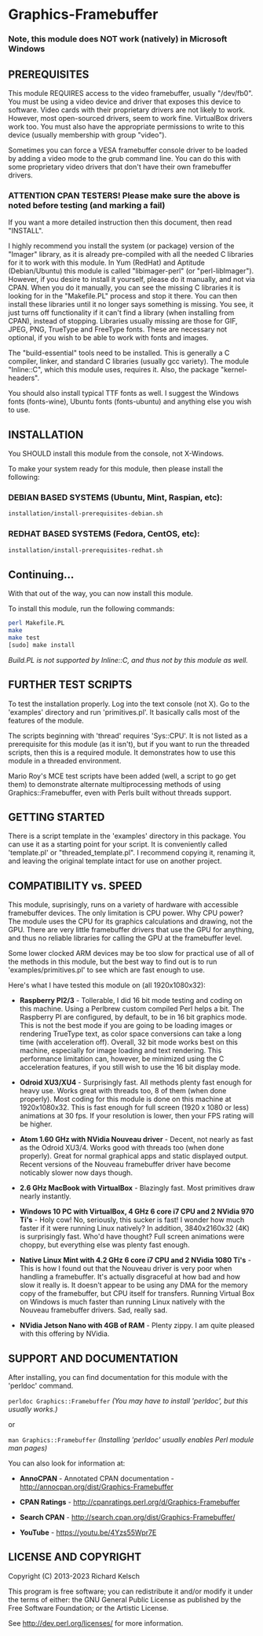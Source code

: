 # Graphics-Framebuffer

### Note, this module does NOT work (natively) in Microsoft Windows

## PREREQUISITES

This module REQUIRES access to the video framebuffer, usually "/dev/fb0".  You must be using a video device and driver that exposes this device to software.  Video cards with their proprietary drivers are not likely to work.  However, most open-sourced drivers, seem to work fine.  VirtualBox drivers work too.  You must also have the appropriate permissions to write to this device (usually membership with group "video").

Sometimes you can force a VESA framebuffer console driver to be loaded by adding a video mode to the grub command line.  You can do this with some proprietary video drivers that don't have their own framebuffer drivers.

### ATTENTION CPAN TESTERS!  Please make sure the above is noted before testing (and marking a fail)

If you want a more detailed instruction then this document, then read "INSTALL".

I highly recommend you install the system (or package) version of the "Imager" library, as it is already pre-compiled with all the needed C libraries for it to work with this module.  In Yum (RedHat) and Aptitude (Debian/Ubuntu) this module is called "libimager-perl" (or "perl-libImager").  However, if you desire to install it yourself, please do it manually, and not via CPAN.  When you do it manually, you can see the missing C libraries it is looking for in the "Makefile.PL" process and stop it there.  You can then install these libraries until it no longer says something is missing.  You see, it just turns off functionality if it can't find a library (when installing from CPAN), instead of stopping.  Libraries usually missing are those for GIF, JPEG, PNG, TrueType and FreeType fonts.  These are necessary not optional, if you wish to be able to work with fonts and images.

The "build-essential" tools need to be installed. This is generally a C compiler, linker, and standard C libraries (usually gcc variety).  The module "Inline::C", which this module uses, requires it.  Also, the package "kernel-headers".

You should also install typical TTF fonts as well.  I suggest the Windows fonts (fonts-wine), Ubuntu fonts (fonts-ubuntu) and anything else you wish to use.

## INSTALLATION

You SHOULD install this module from the console, not X-Windows.

To make your system ready for this module, then please install the following:

### DEBIAN BASED SYSTEMS (Ubuntu, Mint, Raspian, etc):

```bash
installation/install-prerequisites-debian.sh
```

### REDHAT BASED SYSTEMS (Fedora, CentOS, etc):

```bash
installation/install-prerequisites-redhat.sh
```

## Continuing...

With that out of the way, you can now install this module.

To install this module, run the following commands:

```bash
perl Makefile.PL
make
make test
[sudo] make install
```

*Build.PL is not supported by Inline::C, and thus not by this module as well.*

## FURTHER TEST SCRIPTS

To test the installation properly.  Log into the text console (not X).  Go to the 'examples' directory and run 'primitives.pl'.  It basically calls most of the features of the module.

The scripts beginning with 'thread' requires 'Sys::CPU'.  It is not listed as a prerequisite for this module (as it isn't), but if you want to run the threaded scripts, then this is a required module.  It demonstrates how to use this module in a threaded environment.

Mario Roy's MCE test scripts have been added (well, a script to go get them) to demonstrate alternate multiprocessing methods of using Graphics::Framebuffer, even with Perls built without threads support.

## GETTING STARTED

There is a script template in the 'examples' directory in this package.  You can use it as a starting point for your script.  It is conveniently called 'template.pl' or "threaded_template.pl".  I recommend copying it, renaming it, and leaving the original template intact for use on another project.

## COMPATIBILITY vs. SPEED

This module, suprisingly, runs on a variety of hardware with accessible framebuffer devices.  The only limitation is CPU power.  Why CPU power?  The module uses the CPU for its graphics calculations and drawing, not the GPU.  There are very little framebuffer drivers that use the GPU for anything, and thus no reliable libraries for calling the GPU at the framebuffer level.

Some lower clocked ARM devices may be too slow for practical use of all of the methods in this module, but the best way to find out is to run 'examples/primitives.pl' to see which are fast enough to use.

Here's what I have tested this module on (all 1920x1080x32):

* **Raspberry PI2/3** - Tollerable, I did 16 bit mode testing and coding on this machine.  Using a Perlbrew custom compiled Perl helps a bit.  The Raspberry PI are configured, by default, to be in 16 bit graphics mode.  This is not the best mode if you are going to be loading images or rendering TrueType text, as color space conversions can take a long time (with acceleration off).  Overall, 32 bit mode works best on this machine, especially for image loading and text rendering.  This performance limitation can, however, be minimized using the C acceleration features, if you still wish to use the 16 bit display mode.

* **Odroid XU3/XU4** - Surprisingly fast.  All methods plenty fast enough for heavy use.  Works great with threads too, 8 of them (when done properly).  Most coding for this module is done on this machine at 1920x1080x32.  This is fast enough for full screen (1920 x 1080 or less) animations at 30 fps.  If your resolution is lower, then your FPS rating will be higher.

* **Atom 1.60 GHz with NVidia Nouveau driver** - Decent, not nearly as fast as the Odroid XU3/4.  Works good with threads too (when done properly).  Great for normal graphical apps and static displayed output.  Recent versions of the Nouveau framebuffer driver have become noticably slower now days though.

* **2.6 GHz MacBook with VirtualBox** - Blazingly fast. Most primitives draw nearly instantly.

* **Windows 10 PC with VirtualBox, 4 GHz 6 core i7 CPU and 2 NVidia 970 Ti's** - Holy cow!  No, seriously, this sucker is fast!  I wonder how much faster if it were running Linux natively?  In addition, 3840x2160x32 (4K) is surprisingly fast.  Who'd have thought?  Full screen animations were choppy, but everything else was plenty fast enough.

* **Native Linux Mint with 4.2 GHz 6 core i7 CPU and 2 NVidia 1080 Ti's** - This is how I found out that the Nouveau driver is very poor when handling a framebuffer.  It's actually disgraceful at how bad and how slow it really is.  It doesn't appear to be using any DMA for the memory copy of the framebuffer, but CPU itself for transfers.  Running Virtual Box on Windows is much faster than running Linux natively with the  Nouveau framebuffer drivers.  Sad, really sad.

* **NVidia Jetson Nano with 4GB of RAM** - Plenty zippy.  I am quite pleased with this offering by NVidia.

## SUPPORT AND DOCUMENTATION

After installing, you can find documentation for this module with the 'perldoc' command.

`perldoc Graphics::Framebuffer` *(You may have to install 'perldoc', but this usually works.)*

or

`man Graphics::Framebuffer` *(Installing 'perldoc' usually enables Perl module man pages)*

You can also look for information at:

* **AnnoCPAN** - Annotated CPAN documentation - http://annocpan.org/dist/Graphics-Framebuffer

* **CPAN Ratings** - http://cpanratings.perl.org/d/Graphics-Framebuffer

* **Search CPAN** - http://search.cpan.org/dist/Graphics-Framebuffer/

* **YouTube** - https://youtu.be/4Yzs55Wpr7E

## LICENSE AND COPYRIGHT

Copyright (C) 2013-2023 Richard Kelsch

This program is free software; you can redistribute it and/or modify it under the terms of either: the GNU General Public License as published by the Free Software Foundation; or the Artistic License.

See http://dev.perl.org/licenses/ for more information.
